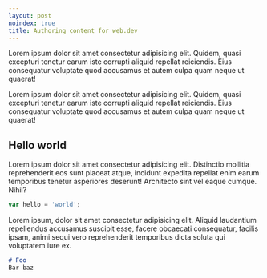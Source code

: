 ```yaml
---
layout: post
noindex: true
title: Authoring content for web.dev
---
```


Lorem ipsum dolor sit amet consectetur adipisicing elit. Quidem, quasi excepturi
tenetur earum iste corrupti aliquid repellat reiciendis. Eius consequatur
voluptate quod accusamus et autem culpa quam neque ut quaerat!

Lorem ipsum dolor sit amet consectetur adipisicing elit. Quidem, quasi excepturi
tenetur earum iste corrupti aliquid repellat reiciendis. Eius consequatur
voluptate quod accusamus et autem culpa quam neque ut quaerat!

## Hello world

Lorem ipsum dolor sit amet consectetur adipisicing elit. Distinctio mollitia
reprehenderit eos sunt placeat atque, incidunt expedita repellat enim earum
temporibus tenetur asperiores deserunt! Architecto sint vel eaque cumque. Nihil?

```js
var hello = 'world';
```

Lorem ipsum, dolor sit amet consectetur adipisicing elit. Aliquid laudantium
repellendus accusamus suscipit esse, facere obcaecati consequatur, facilis
ipsam, animi sequi vero reprehenderit temporibus dicta soluta qui voluptatem
iure ex.

```markdown
# Foo
Bar baz
```